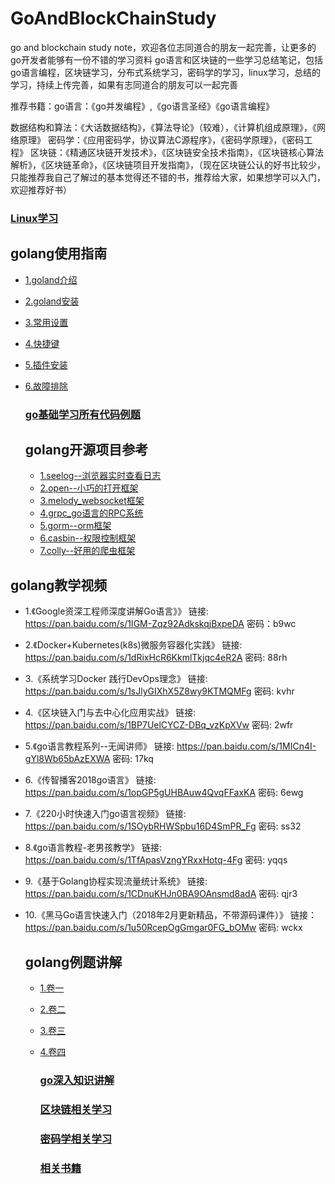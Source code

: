 # GoAndBlockChainStudy
go and blockchain study note，欢迎各位志同道合的朋友一起完善，让更多的go开发者能够有一份不错的学习资料
go语言和区块链的一些学习总结笔记，包括go语言编程，区块链学习，分布式系统学习，密码学的学习，linux学习，总结的学习，持续上传完善，如果有志同道合的朋友可以一起完善

推荐书籍：go语言：《go并发编程》,《go语言圣经》《go语言编程》

数据结构和算法：《大话数据结构》，《算法导论》（较难），《计算机组成原理》，《网络原理》
密码学：《应用密码学，协议算法C源程序》，《密码学原理》，《密码工程》
区块链：《精通区块链开发技术》，《区块链安全技术指南》，《区块链核心算法解析》，《区块链革命》，《区块链项目开发指南》，（现在区块链公认的好书比较少，只能推荐我自己了解过的基本觉得还不错的书，推荐给大家，如果想学可以入门，欢迎推荐好书）

### [Linux学习](https://github.com/wumansgy/GoAndBlockChainStudy/tree/master/Linux%E5%AD%A6%E4%B9%A0)

## golang使用指南

- [1.goland介绍](https://github.com/wumansgy/GoAndBlockChainStudy/blob/master/goland%E4%BD%BF%E7%94%A8%E4%BB%8B%E7%BB%8D/1.%E4%BB%8B%E7%BB%8D.md)

- [2.goland安装](https://github.com/wumansgy/GoAndBlockChainStudy/blob/master/goland%E4%BD%BF%E7%94%A8%E4%BB%8B%E7%BB%8D/2.%E5%AE%89%E8%A3%85.md)

- [3.常用设置](https://github.com/wumansgy/GoAndBlockChainStudy/blob/master/goland%E4%BD%BF%E7%94%A8%E4%BB%8B%E7%BB%8D/3.%E5%B8%B8%E7%94%A8%E8%AE%BE%E7%BD%AE.md)

- [4.快捷键](https://github.com/wumansgy/GoAndBlockChainStudy/blob/master/goland%E4%BD%BF%E7%94%A8%E4%BB%8B%E7%BB%8D/4.%E5%BF%AB%E6%8D%B7%E9%94%AE.md)

- [5.插件安装](https://github.com/wumansgy/GoAndBlockChainStudy/blob/master/goland%E4%BD%BF%E7%94%A8%E4%BB%8B%E7%BB%8D/5.%E6%8F%92%E4%BB%B6%E5%AE%89%E8%A3%85.md)

- [6.故障排除](https://github.com/wumansgy/GoAndBlockChainStudy/blob/master/goland%E4%BD%BF%E7%94%A8%E4%BB%8B%E7%BB%8D/6.%E6%95%85%E9%9A%9C%E6%8E%92%E9%99%A4.md)

  ### [go基础学习所有代码例题](https://github.com/wumansgy/GoAndBlockChainStudy/tree/master/go%E5%9F%BA%E7%A1%80%E5%AD%A6%E4%B9%A0%E6%89%80%E6%9C%89%E4%BB%A3%E7%A0%81%E4%BE%8B%E9%A2%98)

  

  ## golang开源项目参考

  - [1.seelog--浏览器实时查看日志](https://github.com/wumansgy/GoAndBlockChainStudy/blob/master/go%E5%BC%80%E6%BA%90%E9%A1%B9%E7%9B%AE%E5%8F%82%E8%80%83/seelog_%E6%B5%8F%E8%A7%88%E5%99%A8%E5%AE%9E%E6%97%B6%E6%9F%A5%E7%9C%8B%E6%97%A5%E5%BF%97.md)
  - [2.open--小巧的打开框架](https://github.com/wumansgy/GoAndBlockChainStudy/blob/master/go%E5%BC%80%E6%BA%90%E9%A1%B9%E7%9B%AE%E5%8F%82%E8%80%83/open--%E5%B0%8F%E5%B7%A7%E7%9A%84%E5%B7%A5%E5%85%B7%E6%A1%86%E6%9E%B6.md)
  - [3.melody_websocket框架](https://github.com/wumansgy/GoAndBlockChainStudy/blob/master/go%E5%BC%80%E6%BA%90%E9%A1%B9%E7%9B%AE%E5%8F%82%E8%80%83/melody_websocket%E6%A1%86%E6%9E%B6.md)
  - [4.grpc_go语言的RPC系统](https://github.com/wumansgy/GoAndBlockChainStudy/blob/master/go%E5%BC%80%E6%BA%90%E9%A1%B9%E7%9B%AE%E5%8F%82%E8%80%83/grpc_go%E8%AF%AD%E8%A8%80%E7%9A%84RPC%E7%B3%BB%E7%BB%9F.md)
  - [5.gorm--orm框架](https://github.com/wumansgy/GoAndBlockChainStudy/blob/master/go%E5%BC%80%E6%BA%90%E9%A1%B9%E7%9B%AE%E5%8F%82%E8%80%83/gorm--orm%E6%A1%86%E6%9E%B6.md)
  - [6.casbin--权限控制框架](https://github.com/wumansgy/GoAndBlockChainStudy/blob/master/go%E5%BC%80%E6%BA%90%E9%A1%B9%E7%9B%AE%E5%8F%82%E8%80%83/casbin--%E6%9D%83%E9%99%90%E6%8E%A7%E5%88%B6%E6%A1%86%E6%9E%B6.md)
  - [7.colly--好用的爬虫框架](https://github.com/wumansgy/GoAndBlockChainStudy/blob/master/go%E5%BC%80%E6%BA%90%E9%A1%B9%E7%9B%AE%E5%8F%82%E8%80%83/colly--%E5%A5%BD%E7%94%A8%E7%9A%84%E7%88%AC%E8%99%AB%E6%A1%86%E6%9E%B6.md)

## golang教学视频

- 1.《Google资深工程师深度讲解Go语言》》
  链接: <https://pan.baidu.com/s/1IGM-Zqz92AdkskqjBxpeDA>
  密码：b9wc

- 2.《Docker+Kubernetes(k8s)微服务容器化实践》
  链接: <https://pan.baidu.com/s/1dRixHcR6KkmlTkjqc4eR2A>
  密码: 88rh

- 3.《系统学习Docker 践行DevOps理念》
  链接: <https://pan.baidu.com/s/1sJlyGIXhX5Z8wy9KTMQMFg>
  密码: kvhr

- 4.《区块链入门与去中心化应用实战》
  链接: <https://pan.baidu.com/s/1BP7UelCYCZ-DBq_vzKpXVw>
  密码: 2wfr

- 5.《go语言教程系列--无闻讲师》
  链接: <https://pan.baidu.com/s/1MICn4I-gYl8Wb65bAzEXWA>
  密码: 17kq

- 6.《传智播客2018go语言》
  链接: <https://pan.baidu.com/s/1opGP5gUHBAuw4QvqFFaxKA>
  密码: 6ewg

- 7.《220小时快速入门go语言视频》
  链接: <https://pan.baidu.com/s/1SOybRHWSpbu16D4SmPR_Fg>
  密码: ss32

- 8.《go语言教程-老男孩教学》
  链接: <https://pan.baidu.com/s/1TfApasVzngYRxxHotq-4Fg>
  密码: yqqs

- 9.《基于Golang协程实现流量统计系统》
  链接: <https://pan.baidu.com/s/1CDnuKHJn0BA9OAnsmd8adA>
  密码: qjr3

- 10.《黑马Go语言快速入门（2018年2月更新精品，不带源码课件）》
  链接：<https://pan.baidu.com/s/1u50RcepOgGmgar0FG_bOMw>
  密码: wckx

  ## golang例题讲解

  - [1.卷一](https://github.com/wumansgy/GoAndBlockChainStudy/blob/master/go%E7%BB%8F%E5%85%B8%E9%A2%98%E7%A7%AF%E7%B4%AF/%E5%8D%B71.md)

  - [2.卷二](https://github.com/wumansgy/GoAndBlockChainStudy/blob/master/go%E7%BB%8F%E5%85%B8%E9%A2%98%E7%A7%AF%E7%B4%AF/%E5%8D%B72.md)

  - [3.卷三](https://github.com/wumansgy/GoAndBlockChainStudy/blob/master/go%E7%BB%8F%E5%85%B8%E9%A2%98%E7%A7%AF%E7%B4%AF/%E5%8D%B73.md)

  - [4.卷四](https://github.com/wumansgy/GoAndBlockChainStudy/blob/master/go%E7%BB%8F%E5%85%B8%E9%A2%98%E7%A7%AF%E7%B4%AF/%E5%8D%B74.md)

    ### [go深入知识讲解](https://github.com/wumansgy/GoAndBlockChainStudy/tree/master/go%E7%BD%91%E7%BB%9C%E7%BC%96%E7%A8%8B%E6%B7%B1%E5%85%A5%E6%89%80%E6%9C%89%E4%BB%A3%E7%A0%81%E4%BE%8B%E9%A2%98%E7%AC%94%E8%AE%B0)

    ### [区块链相关学习](https://github.com/wumansgy/GoAndBlockChainStudy/tree/master/%E5%8C%BA%E5%9D%97%E9%93%BE%E5%AD%A6%E4%B9%A0)

    ### [密码学相关学习](https://github.com/wumansgy/GoAndBlockChainStudy/tree/master/%E5%AF%86%E7%A0%81%E5%AD%A6%E5%AD%A6%E4%B9%A0)

    ### [相关书籍](https://github.com/wumansgy/GoAndBlockChainStudy/tree/master/%E7%9B%B8%E5%85%B3%E4%B9%A6%E7%B1%8D)

    

    